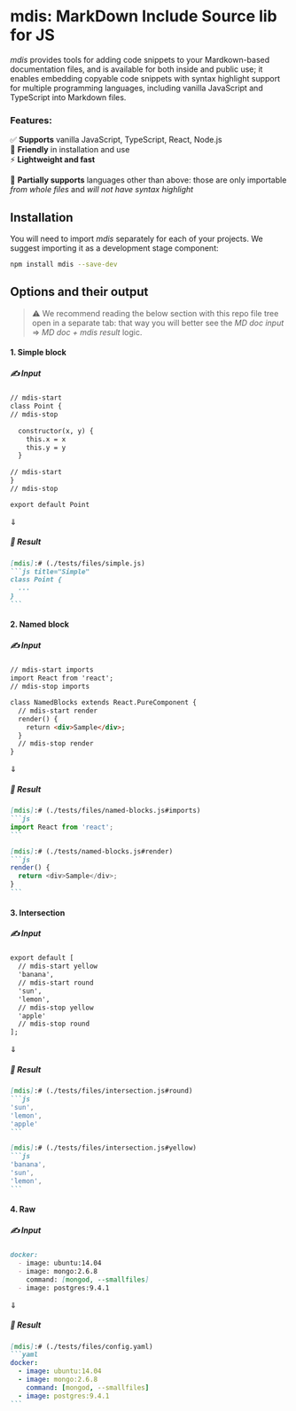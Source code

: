 # mdis: MarkDown Include Source lib for JS

_mdis_ provides tools for adding code snippets to your Mardkown-based documentation files, and is available for both inside and public use; it enables embedding copyable code snippets with syntax highlight support for multiple programming languages, including vanilla JavaScript and TypeScript into Markdown files.

### Features:
✅ **Supports** vanilla JavaScript, TypeScript, React, Node.js  
🔧 **Friendly** in installation and use  
⚡ **Lightweight and fast**

🌱 **Partially supports** languages other than above: those are only importable _from whole files_ and _will not have syntax highlight_

  
## Installation
You will need to import _mdis_ separately for each of your projects. We suggest importing it as a development stage component:
```sh
npm install mdis --save-dev
```

## Options and their output
> ⚠ We recommend reading the below section with this repo file tree open in a separate tab: that way you will better see the _MD doc input_ ⇒ _MD doc + mdis result_ logic.

#### 1. Simple block

##### ✍ Input
`````markdown
// mdis-start
class Point {
// mdis-stop
  
  constructor(x, y) {
    this.x = x
    this.y = y
  }
  
// mdis-start
}
// mdis-stop

export default Point
`````
⇓
##### 🤖 Result
`````markdown
[mdis]:# (./tests/files/simple.js)
```js title="Simple"
class Point {
  ...
}
```
`````

#### 2. Named block

##### ✍ Input
`````markdown
// mdis-start imports
import React from 'react';
// mdis-stop imports

class NamedBlocks extends React.PureComponent {
  // mdis-start render
  render() {
    return <div>Sample</div>;
  }
  // mdis-stop render
}
`````
⇓
##### 🤖 Result
`````markdown
[mdis]:# (./tests/files/named-blocks.js#imports)
```js
import React from 'react';
```

[mdis]:# (./tests/named-blocks.js#render)
```js
render() {
  return <div>Sample</div>;
}
```
`````

#### 3. Intersection

##### ✍ Input
`````markdown
export default [
  // mdis-start yellow
  'banana',
  // mdis-start round
  'sun',
  'lemon',
  // mdis-stop yellow
  'apple'
  // mdis-stop round
];
`````
⇓
##### 🤖 Result
`````markdown
[mdis]:# (./tests/files/intersection.js#round)
```js
'sun',
'lemon',
'apple'
```

[mdis]:# (./tests/files/intersection.js#yellow)
```js
'banana',
'sun',
'lemon',
```
`````

#### 4. Raw

##### ✍ Input
`````markdown
docker:
  - image: ubuntu:14.04
  - image: mongo:2.6.8
    command: [mongod, --smallfiles]
  - image: postgres:9.4.1
`````
⇓
##### 🤖 Result
`````markdown
[mdis]:# (./tests/files/config.yaml)
```yaml
docker:
  - image: ubuntu:14.04
  - image: mongo:2.6.8
    command: [mongod, --smallfiles]
  - image: postgres:9.4.1
```
`````

<!-- -=-=-=-=-=-=-=-=-=-=-==-=-=-=-=-

❌ 1. Simple block

<table>
<tr>
<th><em>mdis</em> input</th>
<th>Result</th>
</tr>
<tr>
<td>
<pre>
<code markdown>
// mdis-start
class Point {
// mdis-stop

  constructor(x, y) {
    this.x = x
    this.y = y
  }

// mdis-start
}
// mdis-stop

export default Point
</code>
</pre>
</td>
<td>
<pre>
[mdis]:# (./tests/files/simple.js)
```js title="Simple"class Point {
  ...
}```
</pre>
</td>
</tr>
</table>

❌ 2. Named block
<table>
<tr>
<th><em>mdis</em> input</th>
<th>Result</th>
</tr>
<tr>
<td>
<pre>
// mdis-start imports
import React from 'react';
// mdis-stop imports

class NamedBlocks extends React.PureComponent {
&#160;&#160;// mdis-start render
&#160;&#160;render() {
&#160;&#160;&#160;&#160;return &lt;div&gt;Sample&lt;/div&gt;;
&#160;&#160;}
&#160;&#160;// mdis-stop render
}
</pre>
</td>
<td>
<pre>
[mdis]:# (./tests/files/named-blocks.js#imports)
```
import React from 'react';
```
</pre>
<pre>
[mdis]:# (./tests/named-blocks.js#render)
```
render() {
  return &lt;div&gt;Sample&lt;/div&gt;;
}
```
</pre>
</td>
</tr>
</table>

❌ 3. Intersection
<table>
<tr>
<th><em>mdis</em> input</th>
<th>Result</th>
</tr>
<tr>
<td>
<pre>
export default [
  // mdis-start yellow
  'banana',
  // mdis-start round
  'sun',
  'lemon',
  // mdis-stop yellow
  'apple'
  // mdis-stop round
];
</pre>
</td>
<td>
<pre>
[mdis]:# (./tests/files/intersection.js#round)
```js
'sun',
'lemon',
'apple'
```
</pre>
<pre>
[mdis]:# (./tests/files/intersection.js#yellow)
```js
'banana',
'sun',
'lemon',
```
</pre>
</td>
</tr>
</table>

❌ 4. Raw
<table>
<tr>
<th><em>mdis</em> input</th>
<th>Result</th>
</tr>
<tr>
<td>
<pre>
docker:
  - image: ubuntu:14.04
  - image: mongo:2.6.8
    command: [mongod, --smallfiles]
  - image: postgres:9.4.1
</pre>
</td>
<td>
<pre>
[mdis]:# (./tests/files/config.yaml)
```yaml
docker:
  - image: ubuntu:14.04
  - image: mongo:2.6.8
    command: [mongod, --smallfiles]
  - image: postgres:9.4.1
```
</pre>
</td>
</tr>
</table>
-=-=-=-=-=-=-=-=-=-=-==-=-=-=-=-=-=-
-->
